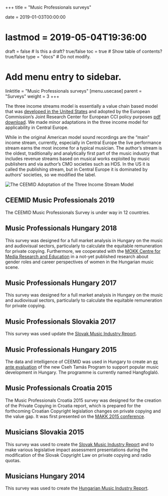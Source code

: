 +++
title = "Music Professionals surveys"

date = 2019-01-03T00:00:00
# lastmod = 2019-05-04T19:36:00

draft = false  # Is this a draft? true/false
toc = true  # Show table of contents? true/false
type = "docs"  # Do not modify.

# Add menu entry to sidebar.
linktitle = "Music Professionals surveys"
[menu.usecase]
  parent = "Surveys"
  weight = 3
+++

The three income streams model is essentially a value chain based model that was [developed in the United States](https://www.worldcat.org/title/music-business-and-recording-industry-delivering-music-in-the-21st-century/oclc/969999538&referer=brief_results) and adopted by the European Commission’s Joint Research Center for European CCI policy purposes [pdf download](http://ftp.jrc.es/EURdoc/JRC69816.pdf). We made minor adaptations in the three income model for applicability in Central Europe. 

While in the original American model sound recordings are the “main” income stream, currently, especially in Central Europe the live performance stream earns the most income for a typical musician. The author’s stream is the oldest, traditionally and analytically first part of the music industry that includes revenue streams based on musical works exploited by music publishers and via author’s CMO societies such as HDS. In the US it is called the publishing stream, but in Central Europe it is dominated by authors’ societies, so we modified the label.

![The CEEMID Adoptation of the Three Income Stream Model](/img/three_income_streams_croatia.png)

## CEEMID Music Professionals 2019

The CEEMID Music Professionals Survey is under way in 12 countries.


## Music Professionals Hungary 2018

This survey was designed for a full market analysis in Hungary on the music and audiovisual sectors, particularly to calculate the equitable remuneration for private copying. Furthermore, we cooperated with the [MOKK Centre for Media Research and Education](http://mokk.bme.hu/en/) in a not-yet published research about gender roles and career perspectives of women in the Hungarian music scene.

## Music Professionals Hungary 2017

This survey was designed for a full market analysis in Hungary on the music and audiovisual sectors, particularly to calculate the equitable remuneration for private copying. 

## Music Professionals Slovakia 2017

This survey was used  update the [Slovak Music Industry Report](/publication/slovak_music_industry_2019/).

## Music Professionals Hungary 2015

The data and intelligence of CEEMID was used in Hungary to create an [ex ante evaluation](/post/cstp_15/) of the new Cseh Tamás Program to support popular music development in Hungary. The programme is currently named Hangfoglaló.

## Music Professionals Croatia 2015

The Music Professionals Croatia 2015 survey was designed for the creation of the Private Copying in Croatia report, which is prepared for the forthcoming Croatian Copyright legislation changes on private copying and the value gap. It was first presented on the [MAKK 2015 conference](/post/makk15/).  

## Musicians Slovakia 2015

This survey was used  to create the [Slovak Music Industry Report](/publication/slovak_music_industry_2019/) and to make various legislative impact assessment presentations during the modification of the Slovak Copyright Law on private copying and radio quotas.

## Musicians Hungary 2014

This survey was used  to create the [Hungarian Music Industry Report](/publication/hungary_music_industry_2014/).





